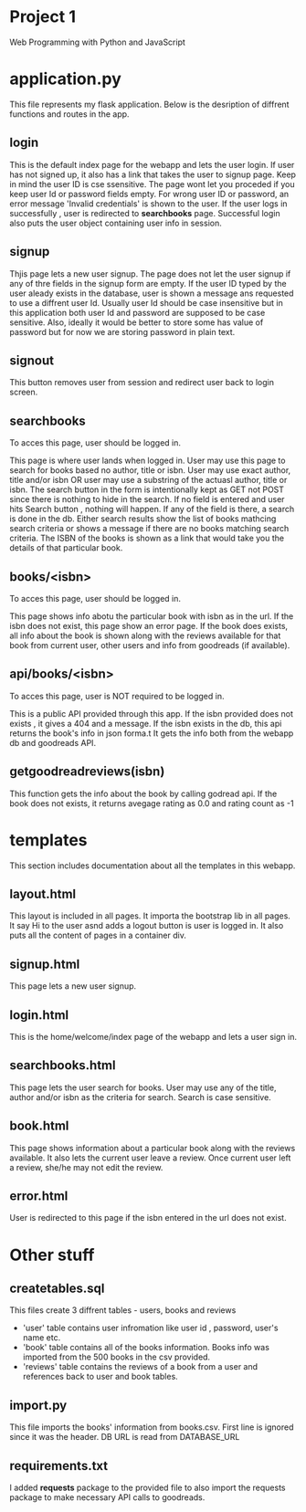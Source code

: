 # Project 1

Web Programming with Python and JavaScript

# application.py

This file represents my flask application. Below is the desription of diffrent functions and routes in the app.

## login

This is the default index page for the webapp and lets the user login. If user has not signed up, it also has a link that takes the user to signup page. Keep in mind the user ID is cse ssensitive. The page wont let you proceded if you keep user Id or password fields empty. For wrong user ID or password, an error message 'Invalid credentials' is shown to the user. If the user logs in successfully , user is redirected to **searchbooks** page. Successful login also puts the user object containing user info in session.

## signup

Thjis page lets a new user signup. The page does not let the user signup if any of thre fields in the signup form are empty. If the user ID typed by the user aleady exists in the database, user is shown a message ans requested to use a diffrent user Id. Usually user Id should be case insensitive but in this application both user Id and password are supposed to be case sensitive. Also, ideally it would be better to store some has value of password but for now we are storing password in plain text. 

## signout

This button removes user from session and redirect user back to login screen.

## searchbooks

To acces this page, user should be logged in.

This page is where user lands when logged in. User may use this page to search for books based no author, title or isbn. User may use exact author, title and/or isbn OR user may use a substring of the actuasl author, title or isbn. The search button in the form is intentionally kept as GET not POST since there is nothing to hide in the search. If no field is entered and user hits Search button , nothing will happen. If any of the field is there, a search is done in the db. Either search results show the list of books mathcing search criteria or shows a message if there are no books matching search criteria. The ISBN of the books is shown as a link that would take you the details of that particular book.


## books/\<isbn\>

To acces this page, user should be logged in.

This page shows info abotu the particular book with isbn as in the url. If the isbn does not exist, this page show an error page. If the book does exists, all info about the book is shown along with the reviews available for that book from current user, other users and info from goodreads (if available).

## api/books/\<isbn\>

To acces this page, user is NOT required to be logged in.

This is a public API provided through this app. If the isbn provided does not exists , it gives a 404 and a message. If the isbn exists in the db, this api returns the book's info in json forma.t It gets the info both from the webapp db and goodreads API.

## getgoodreadreviews(isbn)

This function gets the info about the book by calling godread api. If the book does not exists, it returns avegage rating as 0.0 and rating count as -1

# templates

This section includes documentation about all the templates in this webapp.

## layout.html
This layout is included in all pages. It importa the bootstrap lib in all pages. It say Hi to the user asnd adds a logout button is user is logged in. It also puts all the content of pages in a container div.

## signup.html

This page lets a new user signup.

## login.html

This is the home/welcome/index page of the webapp and lets a user sign in. 

## searchbooks.html

This page lets the user search for books. User may use any of the title, author and/or isbn as the criteria for search. Search is case sensitive.

## book.html

This page shows information about a particular book along with the reviews available. It also lets the current user leave a review. Once current user left a review, she/he may not edit the review.

## error.html

User is redirected to this page if the isbn entered in the url does not exist. 

# Other stuff

## createtables.sql

This files create 3 diffrent tables - users, books and reviews
- 'user' table contains user infromation like user id , password, user's name etc.
- 'book' table contains all of the books information. Books info was imported from the 500 books in the csv provided.
- 'reviews' table contains the reviews of a book from a user and references back to user and book tables.

## import.py

This file imports the books' information from books.csv. First line is ignored since it was the header. DB URL is read from DATABASE_URL

## requirements.txt

I added **requests** package to the provided file to also import the requests package to make necessary API calls to goodreads.

